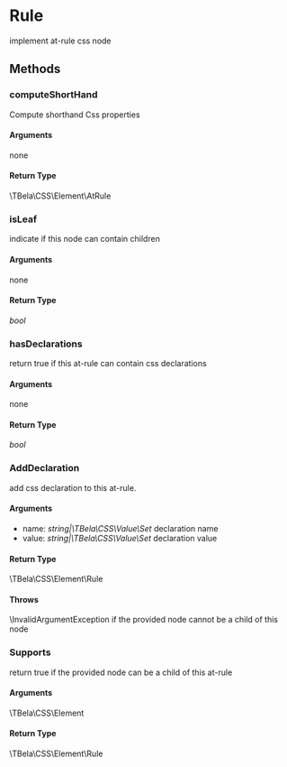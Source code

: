 # Rule

implement at-rule css node

## Methods

### computeShortHand

Compute shorthand Css properties

#### Arguments

none

#### Return Type

\TBela\CSS\Element\AtRule

### isLeaf

indicate if this node can contain children

#### Arguments

none

#### Return Type

_bool_

### hasDeclarations

return true if this at-rule can contain css declarations

#### Arguments

none

#### Return Type

_bool_

### AddDeclaration

add css declaration to this at-rule.

#### Arguments

- name: _string|\TBela\CSS\Value\Set_ declaration name
- value: _string|\TBela\CSS\Value\Set_ declaration value

#### Return Type

\TBela\CSS\Element\Rule

#### Throws

\InvalidArgumentException if the provided node cannot be a child of this node

### Supports

return true if the provided node can be a child of this at-rule

#### Arguments

\TBela\CSS\Element

#### Return Type

\TBela\CSS\Element\Rule
